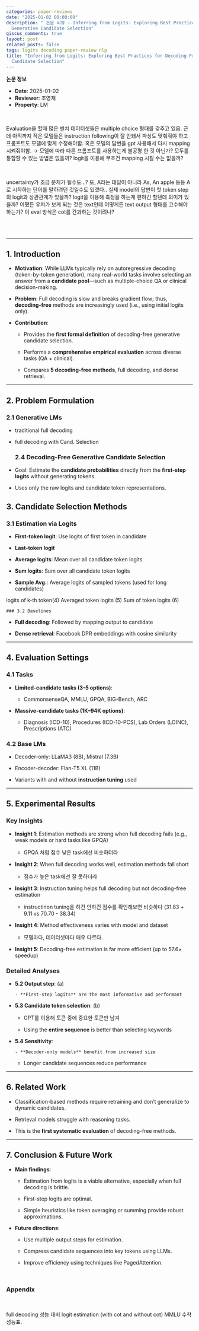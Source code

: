 ```yaml
---
categories: paper-reviews
date: "2025-01-02 00:00:00"
description: " 논문 리뷰 - Inferring from Logits: Exploring Best Practices for Decoding-Free
  Generative Candidate Selection"
giscus_comments: true
layout: post
related_posts: false
tags: logits decoding paper-review nlp
title: "Inferring from Logits: Exploring Best Practices for Decoding-Free Generative
  Candidate Selection"
---
```


**논문 정보**

- **Date**: 2025-01-02
- **Reviewer**: 조영재
- **Property**: LM

<br/>

Evaluation을 할때 많은 벤치 데이터셋들은 multiple choice 형태를 갖추고 있음. 근데 아직까지 작은 모델들은 instruction following이 잘 안돼서 파싱도 맞춰줘야 하고 프롬프트도 모델에 맞게 수정해야함. 혹은 모델의 답변을 gpt 사용해서 다시 mapping 시켜줘야함. → 모델에 따라 다른 프롬프트를 사용하는게 불공평 한 것 아닌가? 모두를 통합할 수 있는 방법은 없을까? logit을 이용해 무조건 mapping 시킬 수는 없을까?

<br/>

uncertainty가 조금 문제가 될수도…? 또, A라는 대답이 아니라 As, An apple 등등 A 로 시작하는 단어를 말하려던 것일수도 있겠다.. 실제 model의 답변이 첫 token step의 logit과 상관관계가 있을까? logit을 이용해 측정을 하는게 편하긴 할텐데 의미가 있을까? 어쨌든 유저가 보게 되는 것은 text인데 어떻게든 text output 형태를 고수해야 하는가? 이 eval 방식은 cot를 간과하는 것이려나?

<br/>

<br/>

---

## 1. Introduction

- **Motivation**: While LLMs typically rely on autoregressive decoding (token-by-token generation), many real-world tasks involve selecting an answer from a **candidate pool**—such as multiple-choice QA or clinical decision-making.

- **Problem**: Full decoding is slow and breaks gradient flow; thus, **decoding-free** methods are increasingly used (i.e., using initial logits only).

- **Contribution**:

  - Provides the **first formal definition** of decoding-free generative candidate selection.

  - Performs a **comprehensive empirical evaluation** across diverse tasks (QA + clinical).

  - Compares **5 decoding-free methods**, full decoding, and dense retrieval.

---

## 2. Problem Formulation

### 2.1 Generative LMs

- traditional full decoding

- full decoding with Cand. Selection

  ### 2.4 Decoding-Free Generative Candidate Selection

- Goal: Estimate the **candidate probabilities** directly from the **first-step logits** without generating tokens.

- Uses only the raw logits and candidate token representations.

## 3. Candidate Selection Methods

### 3.1 Estimation via Logits

- **First-token logit**: Use logits of first token in candidate

- **Last-token logit**

- **Average logits**: Mean over all candidate token logits

- **Sum logits**: Sum over all candidate token logits

- **Sample Avg.**: Average logits of sampled tokens (used for long candidates)

logits of k-th token(4) Averaged token logits (5) Sum of token logits (6)

    ### 3.2 Baselines

- **Full decoding**: Followed by mapping output to candidate

- **Dense retrieval**: Facebook DPR embeddings with cosine similarity

---

## 4. Evaluation Settings

### 4.1 Tasks

- **Limited-candidate tasks (3–5 options)**:

  - CommonsenseQA, MMLU, GPQA, BIG-Bench, ARC

- **Massive-candidate tasks (1K–94K options)**:

  - Diagnosis (ICD-10), Procedures (ICD-10-PCS), Lab Orders (LOINC), Prescriptions (ATC)

### 4.2 Base LMs

- Decoder-only: LLaMA3 (8B), Mistral (7.3B)

- Encoder-decoder: Flan-T5 XL (11B)

- Variants with and without **instruction tuning** used

---

## 5. Experimental Results

### Key Insights

- **Insight 1**: Estimation methods are strong when full decoding fails (e.g., weak models or hard tasks like GPQA)

  - GPQA 처럼 점수 낮은 task에선 비슷하더라

- **Insight 2**: When full decoding works well, estimation methods fall short

  - 점수가 높은 task에선 잘 못하더라

- **Insight 3**: Instruction tuning helps full decoding but not decoding-free estimation

  - instructinon tuning을 하건 안하건 점수를 확인해보면 비슷하다 (31.83 + 9.11 vs 70.70 - 38.34)

- **Insight 4**: Method effectiveness varies with model and dataset

  - 모델마다, 데이터셋마다 매우 다르다.

- **Insight 5**: Decoding-free estimation is far more efficient (up to 57.6× speedup)

### Detailed Analyses

- **5.2 Output step**: (a)

      - **First-step logits** are the most informative and performant

- **5.3 Candidate token selection**: (b)

  - GPT를 이용해 토큰 중에 중요한 토큰만 남겨

  - Using the **entire sequence** is better than selecting keywords

- **5.4 Sensitivity**:

      - **Decoder-only models** benefit from increased size

  - Longer candidate sequences reduce performance

---

## 6. Related Work

- Classification-based methods require retraining and don’t generalize to dynamic candidates.

- Retrieval models struggle with reasoning tasks.

- This is the **first systematic evaluation** of decoding-free methods.

---

## 7. Conclusion & Future Work

- **Main findings**:

  - Estimation from logits is a viable alternative, especially when full decoding is brittle.

  - First-step logits are optimal.

  - Simple heuristics like token averaging or summing provide robust approximations.

- **Future directions**:

  - Use multiple output steps for estimation.

  - Compress candidate sequences into key tokens using LLMs.

  - Improve efficiency using techniques like PagedAttention.

<br/>

### Appendix

<br/>

full decoding 성능 대비 logit estimation (with cot and without cot) MMLU 수학 성능표.

<br/>
